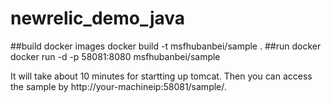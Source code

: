 # newrelic_demo_java
##build docker images
docker build -t msfhubanbei/sample .
##run docker 
docker run -d -p 58081:8080 msfhubanbei/sample

It will take about 10 minutes for startting up tomcat.
Then you can access the sample by  http://your-machineip:58081/sample/.
